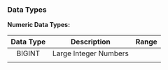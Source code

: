 
### Data Types

**Numeric Data Types:**

| Data Type |      Description      | Range |
|:---------:|:---------------------:|:-----:|
|  BIGINT   | Large Integer Numbers |       |
|           |                       |       |



